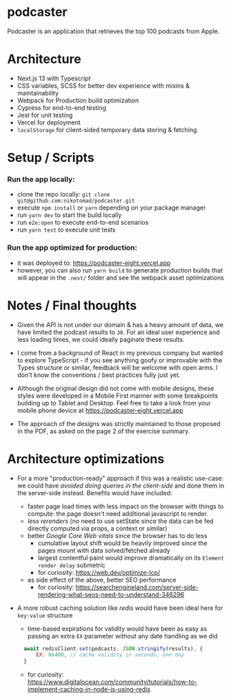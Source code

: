 # podcaster

Podcaster is an application that retrieves the top 100 podcasts from Apple.

# Architecture

- Next.js 13 with Typescript
- CSS variables, SCSS for better dev experience with mixins & maintainability
- Webpack for Production build optimization
- Cypress for end-to-end testing
- Jest for unit testing
- Vercel for deployment
- `localStorage` for client-sided temporary data storing & fetching

# Setup / Scripts

### Run the app locally:

- clone the repo locally: `git clone git@github.com:nikotomad/podcaster.git` 
- execute `npm install` or `yarn` depending on your package manager
- run `yarn dev` to start the build locally
- run `e2e:open` to execute end-to-end scenarios
- run `yarn test` to execute unit tests

### Run the app optimized for production:

- it was deployed to: https://podcaster-eight.vercel.app
- however, you can also run `yarn build` to generate production builds that will appear in the `.next/` folder and see the webpack asset optimizations


# Notes / Final thoughts

- Given the API is not under our domain & has a heavy amount of data, we have limited the podcast results to `30`. For an ideal user experience and less loading times, we could ideally paginate these results.

- I come from a background of React in my previous company but wanted to explore TypeScript - if you see anything goofy or improvable with the Types structure or similar, feedback will be welcome with open arms. I don't know the conventions / best practices fully just yet.

- Although the original design did not come with mobile designs, these styles were developed in a Mobile First manner with some breakpoints building up to Tablet and Desktop. Feel free to take a look from your mobile phone device at https://podcaster-eight.vercel.app

- The approach of the designs was strictly maintained to those proposed in the PDF, as asked on the page 2 of the exercise summary.

# Architecture optimizations

- For a more "production-ready" approach if this was a realistic use-case: we could have *avoided doing queries in the client-side* and done them in the server-side instead. Benefits would have included:
  - faster page load times with less impact on the browser with things to compute: the page doesn't need additional javascript to render.
  - *less rerenders* (no need to use setState since the data can be fed directly computed via props, a context or similar)
  - better *Google Core Web vitals* since the browser has to do less 
    - cumulative layout shift would be heavily improved since the pages mount with data solved/fetched already
    - largest contentful paint would improve dramatically on its `Element render delay` submetric 
    - for curiosity: https://web.dev/optimize-lcp/
  - as side effect of the above, better SEO performance
    - for curiosity: https://searchengineland.com/server-side-rendering-what-seos-need-to-understand-346296

- A more robust caching solution like *redis* would have been ideal here for `key:value` structure
  - time-based expirations for validity would have been as easy as passing an extra `EX` parameter without any date handling as we did
  ```js
    await redisClient.set(podcasts, JSON.stringify(results), {
        EX: 86400, // cache validity in seconds, one day
    }
  ```
  - for curiosity: https://www.digitalocean.com/community/tutorials/how-to-implement-caching-in-node-js-using-redis
